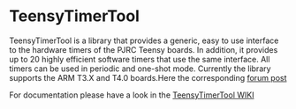 # TeensyTimerTool

TeensyTimerTool is a library that provides a generic, easy to use interface to the hardware timers of the PJRC Teensy boards.  In addition, it provides up to 20 highly efficient software timers that use the same interface. All timers can be used in periodic and one-shot mode. Currently the library supports the ARM T3.X and T4.0 boards.Here the corresponding [forum post](https://github.com/luni64/TeensyTimerTool/edit/master/README.md)

For documentation please have a look in the [TeensyTimerTool WIKI](https://github.com/luni64/TeensyTimerTool.wiki.git)
